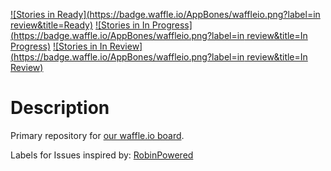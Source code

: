 [![Stories in Ready](https://badge.waffle.io/AppBones/waffleio.png?label=in review&title=Ready)](https://waffle.io/AppBones/waffleio)
[![Stories in In Progress](https://badge.waffle.io/AppBones/waffleio.png?label=in review&title=In Progress)](https://waffle.io/AppBones/waffleio)
[![Stories in In Review](https://badge.waffle.io/AppBones/waffleio.png?label=in review&title=In Review)](https://waffle.io/AppBones/waffleio)

# Description
Primary repository for [our waffle.io board](https://waffle.io/AppBones/waffleio).

Labels for Issues inspired by: [RobinPowered](https://robinpowered.com/blog/best-practice-system-for-organizing-and-tagging-github-issues/)
